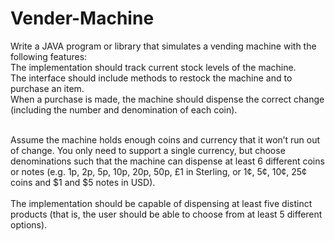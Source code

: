 # Vender-Machine
Write a JAVA program or library that simulates a vending machine with the following features:<br>
The implementation should track current stock levels of the machine.<br>
The interface should include methods to restock the machine and to purchase an item.<br>
When a purchase is made, the machine should dispense the correct change (including the number and denomination of each coin).<br><br>

Assume the machine holds enough coins and currency that it won’t run out of change. You only need to support a single currency, but choose denominations such that the machine can dispense at least 6 different coins or notes (e.g. 1p, 2p, 5p, 10p, 20p, 50p, £1 in Sterling, or 1¢, 5¢, 10¢, 25¢ coins and $1 and $5 notes in USD).
<br><br>The implementation should be capable of dispensing at least five distinct products (that is, the user should be able to choose from at least 5 different options).
